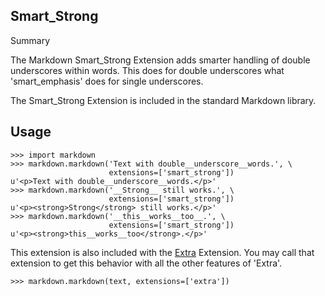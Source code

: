Smart_Strong
------------

Summary

The Markdown Smart_Strong Extension adds smarter handling of double underscores
within words. This does for double underscores what 'smart_emphasis' does for 
single underscores.

The Smart_Strong Extension is included in the standard Markdown library.

Usage
-----

    >>> import markdown
    >>> markdown.markdown('Text with double__underscore__words.', \
                          extensions=['smart_strong'])
    u'<p>Text with double__underscore__words.</p>'
    >>> markdown.markdown('__Strong__ still works.', \
                          extensions=['smart_strong'])
    u'<p><strong>Strong</strong> still works.</p>'
    >>> markdown.markdown('__this__works__too__.', \
                          extensions=['smart_strong'])
    u'<p><strong>this__works__too</strong>.</p>'

This extension is also included with the [Extra](extra.html) Extension. You may
call that extension to get this behavior with all the other features of 'Extra'.

    >>> markdown.markdown(text, extensions=['extra'])


